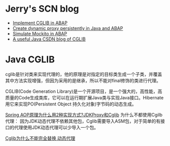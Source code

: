# Jerry's SCN blog
* [Implement CGLIB in ABAP](https://blogs.sap.com/2017/01/27/implement-cglib-in-abap)
* [Create dynamic proxy persistently in Java and ABAP](https://blogs.sap.com/2017/01/28/create-dynamic-proxy-persistently-in-java-and-abap)
* [Simulate Mockito in ABAP](https://blogs.sap.com/2017/02/02/simulate-mockito-in-abap)
* [A useful Java CSDN blog of CGLIB](http://blog.csdn.net/dongnan591172113/article/details/42170871)

# Java CGLIB
cglib是针对类来实现代理的，他的原理是对指定的目标类生成一个子类，并覆盖其中方法实现增强，但因为采用的是继承，所以不能对final修饰的类进行代理。

CGLIB(Code Generation Library)是一个开源项目，是一个强大的，高性能，高质量的Code生成类库，它可以在运行期扩展Java类与实现Java接口。Hibernate用它来实现PO(Persistent Object 持久化对象)字节码的动态生成。

[Spring AOP原理为什么用2种实现方式?JDKProxy和Cglib](https://www.zhihu.com/question/34301445)
为什么不都使用Cgilb代理：
因为JDK动态代理不依赖其他包，Cglib需要导入ASM包，对于简单的有接口的代理使用JDK动态代理可以少导入一个包。

[Cglib为什么不能完全替换 动态代理](http://flyfoxs.iteye.com/blog/2074188)